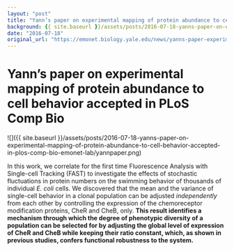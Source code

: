 ```yaml
---
layout: "post"
title: "Yann’s paper on experimental mapping of protein abundance to cell behavior accepted in PLoS Comp Bio | Emonet Lab"
background: {{ site.baseurl }}/assets/posts/2016-07-18-yanns-paper-on-experimental-mapping-of-protein-abundance-to-cell-behavior-accepted-in-plos-comp-bio-emonet-lab/yannpaper.png
date: "2016-07-18"
original_url: "https://emonet.biology.yale.edu/news/yanns-paper-experimental-mapping-protein-abundance-cell-behavior-accepted-plos-comp-bio"
---
```

# Yann’s paper on experimental mapping of protein abundance to cell behavior accepted in PLoS Comp Bio

![]({{ site.baseurl }}/assets/posts/2016-07-18-yanns-paper-on-experimental-mapping-of-protein-abundance-to-cell-behavior-accepted-in-plos-comp-bio-emonet-lab/yannpaper.png)

In this work, we correlate for the first time Fluorescence Analysis with Single-cell Tracking (FAST) to investigate the effects of stochastic fluctuations in protein numbers on the swimming behavior of thousands of individual *E. coli* cells. We discovered that the mean and the variance of single-cell behavior in a clonal population can be adjusted *independently* from each other by controlling the expression of the chemoreceptor modification proteins, CheR and CheB, only. **This result identifies a mechanism through which the degree of phenotypic diversity of a population can be selected for by adjusting the global level of expression of CheR and CheB while keeping their ratio constant, which, as shown in previous studies, confers functional robustness to the system.**